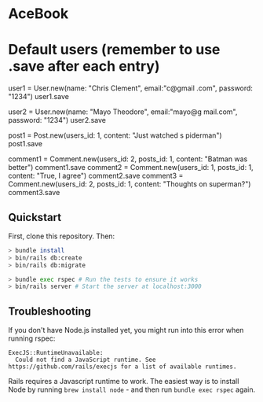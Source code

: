 # AceBook

# Default users (remember to use .save after each entry)
user1 = User.new(name: "Chris Clement", email:"c@gmail
.com", password: "1234")
user1.save

user2 = User.new(name: "Mayo Theodore", email:"mayo@g
mail.com", password: "1234")
user2.save

post1 = Post.new(users_id: 1, content: "Just watched s
piderman")
post1.save

comment1 = Comment.new(users_id: 2, posts_id: 1, content: "Batman was better")
comment1.save
comment2 = Comment.new(users_id: 1, posts_id: 1, content: "True, I agree")
comment2.save
comment3 = Comment.new(users_id: 2, posts_id: 1, content: "Thoughts on superman?")
comment3.save


## Quickstart

First, clone this repository. Then:

```bash
> bundle install
> bin/rails db:create
> bin/rails db:migrate

> bundle exec rspec # Run the tests to ensure it works
> bin/rails server # Start the server at localhost:3000
```

## Troubleshooting

If you don't have Node.js installed yet, you might run into this error when running rspec:

```
ExecJS::RuntimeUnavailable:
  Could not find a JavaScript runtime. See https://github.com/rails/execjs for a list of available runtimes.
 ```

Rails requires a Javascript runtime to work. The easiest way is to install Node by running `brew install node` - and then run `bundle exec rspec` again.
